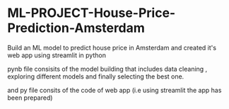 # ML-PROJECT-House-Price-Prediction-Amsterdam
Build an ML model to predict house price in Amsterdam and created it's web app using streamlit in python

pynb file consisits of the model building that includes data cleaning , exploring different models and finally selecting the best one.

and py file consits of the code of web app (i.e using streamlit the app has been prepared)
